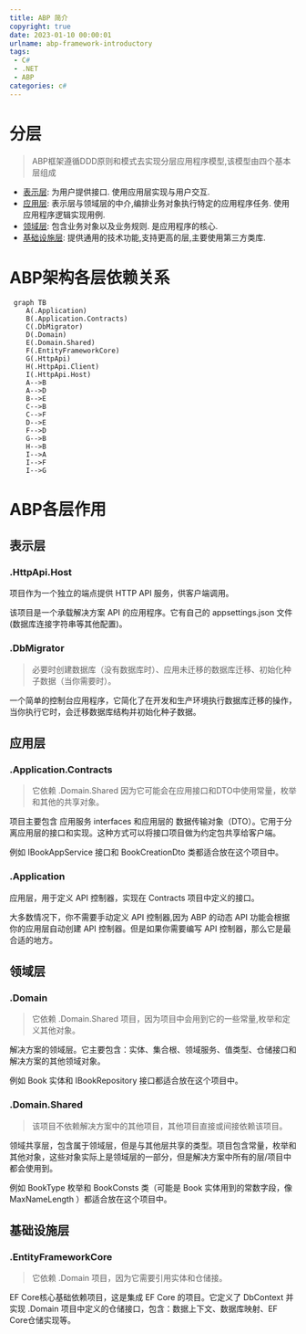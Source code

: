 ```yaml
---
title: ABP 简介
copyright: true
date: 2023-01-10 00:00:01
urlname: abp-framework-introductory
tags: 
 - C#
 - .NET
 - ABP
categories: c#
---
```


# 分层
> ABP框架遵循DDD原则和模式去实现分层应用程序模型,该模型由四个基本层组成
* [表示层](#PresentationLayer): 为用户提供接口. 使用应用层实现与用户交互.
* [应用层](#ApplicationLayer): 表示层与领域层的中介,编排业务对象执行特定的应用程序任务. 使用应用程序逻辑实现用例.
* [领域层](#DomainLayer): 包含业务对象以及业务规则. 是应用程序的核心.
* [基础设施层](#InfrastructureLayer): 提供通用的技术功能,支持更高的层,主要使用第三方类库.

<!--more-->

# ABP架构各层依赖关系
```mermaid
 graph TB
    A(.Application)
    B(.Application.Contracts)
    C(.DbMigrator)
    D(.Domain)
    E(.Domain.Shared)
    F(.EntityFrameworkCore)
    G(.HttpApi)
    H(.HttpApi.Client)
    I(.HttpApi.Host)
    A-->B
    A-->D
    B-->E
    C-->B
    C-->F
    D-->E
    F-->D
    G-->B
    H-->B
    I-->A
    I-->F
    I-->G
```


# ABP各层作用
## <p id="PresentationLayer">表示层</a>
### .HttpApi.Host
项目作为一个独立的端点提供 HTTP API 服务，供客户端调用。

该项目是一个承载解决方案 API 的应用程序。它有自己的 appsettings.json 文件(数据库连接字符串等其他配置)。
### .DbMigrator
> 必要时创建数据库（没有数据库时）、应用未迁移的数据库迁移、初始化种子数据（当你需要时）。

一个简单的控制台应用程序，它简化了在开发和生产环境执行数据库迁移的操作，当你执行它时，会迁移数据库结构并初始化种子数据。

## <p id="ApplicationLayer">应用层</a>
### .Application.Contracts
> 它依赖 .Domain.Shared 因为它可能会在应用接口和DTO中使用常量，枚举和其他的共享对象。

项目主要包含 应用服务 interfaces 和应用层的 数据传输对象（DTO）。它用于分离应用层的接口和实现。这种方式可以将接口项目做为约定包共享给客户端。

例如 IBookAppService 接口和 BookCreationDto 类都适合放在这个项目中。
### .Application
应用层，用于定义 API 控制器，实现在 Contracts 项目中定义的接口。

大多数情况下，你不需要手动定义 API 控制器,因为 ABP 的动态 API 功能会根据你的应用层自动创建 API 控制器。但是如果你需要编写 API 控制器，那么它是最合适的地方。

## <p id="DomainLayer">领域层</a>
### .Domain
> 它依赖 .Domain.Shared 项目，因为项目中会用到它的一些常量,枚举和定义其他对象。

解决方案的领域层。它主要包含：实体、集合根、领域服务、值类型、仓储接口和解决方案的其他领域对象。

例如 Book 实体和 IBookRepository 接口都适合放在这个项目中。

### .Domain.Shared
> 该项目不依赖解决方案中的其他项目，其他项目直接或间接依赖该项目。

领域共享层，包含属于领域层，但是与其他层共享的类型。项目包含常量，枚举和其他对象，这些对象实际上是领域层的一部分，但是解决方案中所有的层/项目中都会使用到。

例如 BookType 枚举和 BookConsts 类（可能是 Book 实体用到的常数字段，像 MaxNameLength ）都适合放在这个项目中。
## <p id="InfrastructureLayer">基础设施层</a>
### .EntityFrameworkCore
>它依赖 .Domain 项目，因为它需要引用实体和仓储接。

EF Core核心基础依赖项目，这是集成 EF Core 的项目。它定义了 DbContext 并实现 .Domain 项目中定义的仓储接口，包含：数据上下文、数据库映射、EF Core仓储实现等。